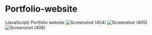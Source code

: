 # Portfolio-website
(JavaScript) Portfolio website
![Screenshot (404)](https://user-images.githubusercontent.com/96105840/216826261-1a156c75-fca0-4a84-be90-ab0561b30ce3.png)
![Screenshot (405)](https://user-images.githubusercontent.com/96105840/216826263-555dc0c4-2dc7-4b55-9b28-da707cee9f28.png)
![Screenshot (406)](https://user-images.githubusercontent.com/96105840/216826272-672d2c85-f6cf-4ea2-b88a-8fdaba33aa65.png)
